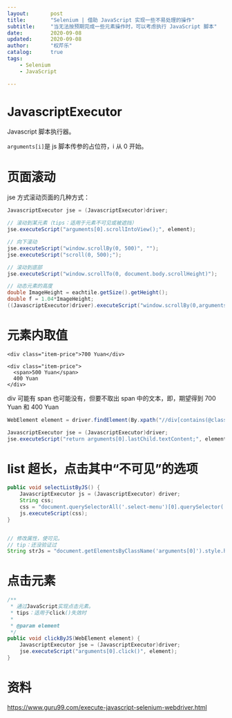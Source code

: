 ```yaml
---
layout:       post
title:        "Selenium | 借助 JavaScript 实现一些不易处理的操作"
subtitle:     "当无法按预期完成一些元素操作时，可以考虑执行 JavaScript 脚本"
date:         2020-09-08
updated:      2020-09-08
author:       "权芹乐"
catalog:      true
tags:
    - Selenium
    - JavaScript

---
```


# JavascriptExecutor
Javascript 脚本执行器。

`arguments[i]`是 js 脚本传参的占位符，i 从 0 开始。

<!-- more -->

# 页面滚动

jse 方式滚动页面的几种方式：
```java
JavascriptExecutor jse = (JavascriptExecutor)driver;

// 滚动到某元素（tips：适用于元素不可见或被遮挡）
jse.executeScript("arguments[0].scrollIntoView();", element);

// 向下滚动
jse.executeScript("window.scrollBy(0, 500)", "");
jse.executeScript("scroll(0, 500);");

// 滚动到底部
jse.executeScript("window.scrollTo(0, document.body.scrollHeight)");

// 动态元素的高度
double ImageHeight = eachtile.getSize().getHeight();
double f = 1.04*ImageHeight;
((JavascriptExecutor)driver).executeScript("window.scrollBy(0,arguments[0]);", -f);
```


# 元素内取值
```HTLM
<div class="item-price">700 Yuan</div>

<div class="item-price">
  <span>500 Yuan</span>
  400 Yuan
</div>
```

div 可能有 span 也可能没有，但要不取出 span 中的文本，即，期望得到 700 Yuan 和 400 Yuan
```java
WebElement element = driver.findElement(By.xpath("//div[contains(@class, 'item-price')]"));

JavascriptExecutor jse = (JavascriptExecutor)driver;
jse.executeScript("return arguments[0].lastChild.textContent;", element);
```


# list 超长，点击其中“不可见”的选项
```java
public void selectListByJS() {
    JavascriptExecutor js = (JavascriptExecutor) driver;
    String css;
    css = "document.querySelectorAll('.select-menu')[0].querySelector('.select-option:nth-child(24)').click();";
    js.executeScript(css);
}


// 修改属性，使可见。
// tip：还没验证过
String strJs = "document.getElementsByClassName('arguments[0]').style.height='auto'; document.getElementsByClassName('arguments[0]').style.visibility='visible';";
```

# 点击元素
```java
/**
 * 通过JavaScript实现点击元素。
 * tips：适用于click()失效时
 *
 * @param element
 */
public void clickByJS(WebElement element) {
	JavascriptExecutor jse = (JavascriptExecutor)driver;
	jse.executeScript("arguments[0].click()", element);
}
```

# 资料
https://www.guru99.com/execute-javascript-selenium-webdriver.html

